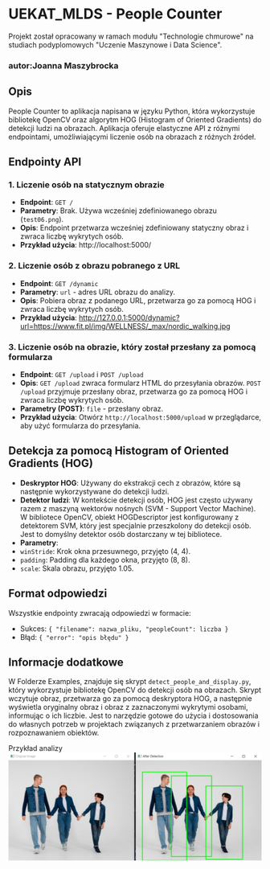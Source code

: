 # UEKAT_MLDS - People Counter
Projekt został opracowany w ramach modułu "Technologie chmurowe" na studiach podyplomowych "Uczenie Maszynowe i Data Science".
### autor:Joanna Maszybrocka 

## Opis
People Counter to aplikacja napisana w języku Python, która wykorzystuje bibliotekę OpenCV oraz algorytm HOG (Histogram of Oriented Gradients) do detekcji ludzi na obrazach. Aplikacja oferuje elastyczne API z różnymi endpointami, umożliwiającymi liczenie osób na obrazach z różnych źródeł.

## Endpointy API

### 1. Liczenie osób na statycznym obrazie
- **Endpoint**: `GET /`
- **Parametry**: Brak. Używa wcześniej zdefiniowanego obrazu (`test06.png`).
- **Opis**: Endpoint przetwarza wcześniej zdefiniowany statyczny obraz i zwraca liczbę wykrytych osób.
- **Przykład użycia**:
http://localhost:5000/

### 2. Liczenie osób z obrazu pobranego z URL
- **Endpoint**: `GET /dynamic`
- **Parametry**: `url` - adres URL obrazu do analizy.
- **Opis**: Pobiera obraz z podanego URL, przetwarza go za pomocą HOG i zwraca liczbę wykrytych osób.
- **Przykład użycia**:
http://127.0.0.1:5000/dynamic?url=https://www.fit.pl/img/WELLNESS/_max/nordic_walking.jpg

### 3. Liczenie osób na obrazie, który został przesłany za pomocą formularza
- **Endpoint**: `GET /upload` i `POST /upload`
- **Opis**: `GET /upload` zwraca formularz HTML do przesyłania obrazów. `POST /upload` przyjmuje przesłany obraz, przetwarza go za pomocą HOG i zwraca liczbę wykrytych osób.
- **Parametry (POST)**: `file` - przesłany obraz.
- **Przykład użycia**:
Otwórz `http://localhost:5000/upload` w przeglądarce, aby użyć formularza do przesyłania.


## Detekcja za pomocą Histogram of Oriented Gradients (HOG)
- **Deskryptor HOG**: Używany do ekstrakcji cech z obrazów, które są następnie wykorzystywane do detekcji ludzi.
- **Detektor ludzi**: W kontekście detekcji osób, HOG jest często używany razem z maszyną wektorów nośnych (SVM - Support Vector Machine). W bibliotece OpenCV, obiekt HOGDescriptor jest konfigurowany z detektorem SVM, który jest specjalnie przeszkolony do detekcji osób. Jest to domyślny detektor osób dostarczany w tej bibliotece.
- **Parametry**: 
- `winStride`: Krok okna przesuwnego, przyjęto (4, 4).
- `padding`: Padding dla każdego okna, przyjęto (8, 8).
- `scale`: Skala obrazu, przyjęto 1.05.
 
## Format odpowiedzi
Wszystkie endpointy zwracają odpowiedzi w formacie:
- Sukces: `{ "filename": nazwa_pliku, "peopleCount": liczba }`
- Błąd: `{ "error": "opis błędu" }`

## Informacje dodatkowe

W Folderze Examples, znajduje się skrypt `detect_people_and_display.py`, który wykorzystuje bibliotekę OpenCV do detekcji osób na obrazach. Skrypt wczytuje obraz, przetwarza go za pomocą deskryptora HOG, a następnie wyświetla oryginalny obraz i obraz z zaznaczonymi wykrytymi osobami, informując o ich liczbie. Jest to narzędzie gotowe do użycia i dostosowania do własnych potrzeb w projektach związanych z przetwarzaniem obrazów i rozpoznawaniem obiektów.

Przykład analizy
![Demo Image](./examples/demo.png)
